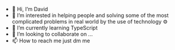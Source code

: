 - 👋 Hi, I’m David 
- 👀 I’m interested in helping people and solving some of the most complicated problems in real world by the use of technology ⚙ 
- 🌱 I’m currently learning TypeScript
- 💞️ I’m looking to collaborate on ...
- 📫 How to reach me just dm me 

<!---
 David  is a ✨ special ✨ repository because its `README.md` (this file) appears on your GitHub profile.
You can click the Preview link to take a look at your changes.
--->
